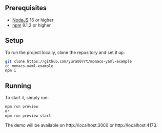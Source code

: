 ## Prerequisites

- [NodeJS](https://nodejs.org) 16 or higher
- [npm](https://github.com/npm/cli) 8.1.2 or higher

## Setup

To run the project locally, clone the repository and set it up:

```sh
git clone https://github.com/yura007rt/monaco-yaml-example
cd monaco-yaml-example
npm i
```

## Running

To start it, simply run:

```sh
npm run preview 
or 
npm run preview start
```

The demo will be available on http://localhost:3000 or http://localhost:4173.
